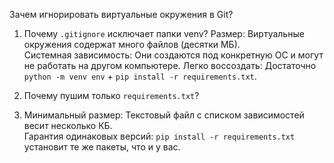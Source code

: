 Зачем игнорировать виртуальные окружения в Git?

1. Почему `.gitignore` исключает папки venv?
Размер: Виртуальные окружения содержат много файлов (десятки МБ).  
Системная зависимость: Они создаются под конкретную ОС и могут не работать на другом компьютере.
Легко воссоздать: Достаточно `python -m venv env` + `pip install -r requirements.txt`.  

2. Почему пушим только `requirements.txt`?
3. Минимальный размер: Текстовый файл с списком зависимостей весит несколько КБ.  
Гарантия одинаковых версий: `pip install -r requirements.txt` установит те же пакеты, что и у вас.  

